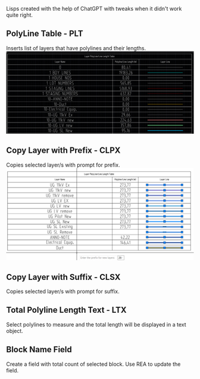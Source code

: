 Lisps created with the help of ChatGPT with tweaks when it didn't work quite right.

## PolyLine Table - PLT

Inserts list of layers that have polylines and their lengths.
![alt text](image.png)
## Copy Layer with Prefix - CLPX

Copies selected layer/s with prompt for prefix.
![alt text](image-2.png)
## Copy Layer with Suffix - CLSX

Copies selected layer/s with prompt for suffix.

## Total Polyline Length Text - LTX

Select polylines to measure and the total length will be displayed in a text object.

## Block Name Field

Create a field with total count of selected block.
Use REA to update the field.